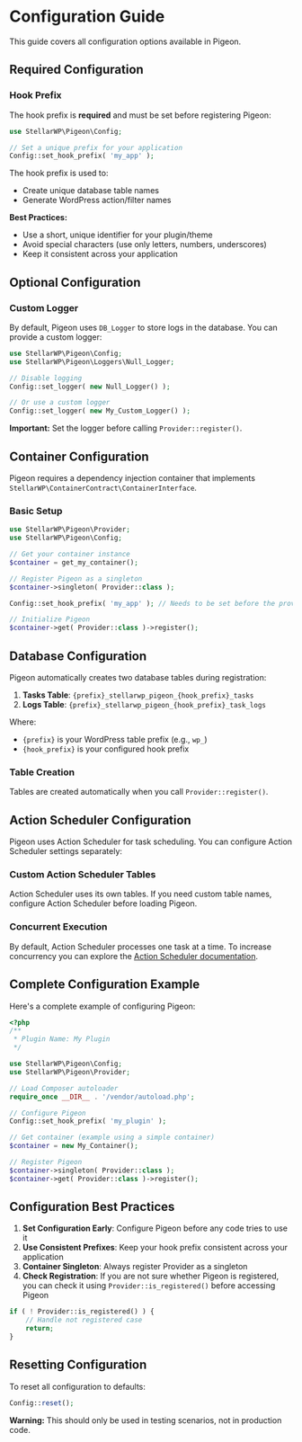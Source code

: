 # Configuration Guide

This guide covers all configuration options available in Pigeon.

## Required Configuration

### Hook Prefix

The hook prefix is **required** and must be set before registering Pigeon:

```php
use StellarWP\Pigeon\Config;

// Set a unique prefix for your application
Config::set_hook_prefix( 'my_app' );
```

The hook prefix is used to:

- Create unique database table names
- Generate WordPress action/filter names

**Best Practices:**

- Use a short, unique identifier for your plugin/theme
- Avoid special characters (use only letters, numbers, underscores)
- Keep it consistent across your application

## Optional Configuration

### Custom Logger

By default, Pigeon uses `DB_Logger` to store logs in the database. You can provide a custom logger:

```php
use StellarWP\Pigeon\Config;
use StellarWP\Pigeon\Loggers\Null_Logger;

// Disable logging
Config::set_logger( new Null_Logger() );

// Or use a custom logger
Config::set_logger( new My_Custom_Logger() );
```

**Important:** Set the logger before calling `Provider::register()`.

## Container Configuration

Pigeon requires a dependency injection container that implements `StellarWP\ContainerContract\ContainerInterface`.

### Basic Setup

```php
use StellarWP\Pigeon\Provider;
use StellarWP\Pigeon\Config;

// Get your container instance
$container = get_my_container();

// Register Pigeon as a singleton
$container->singleton( Provider::class );

Config::set_hook_prefix( 'my_app' ); // Needs to be set before the provider is initialized.

// Initialize Pigeon
$container->get( Provider::class )->register();
```

## Database Configuration

Pigeon automatically creates two database tables during registration:

1. **Tasks Table**: `{prefix}_stellarwp_pigeon_{hook_prefix}_tasks`
2. **Logs Table**: `{prefix}_stellarwp_pigeon_{hook_prefix}_task_logs`

Where:

- `{prefix}` is your WordPress table prefix (e.g., `wp_`)
- `{hook_prefix}` is your configured hook prefix

### Table Creation

Tables are created automatically when you call `Provider::register()`.

## Action Scheduler Configuration

Pigeon uses Action Scheduler for task scheduling. You can configure Action Scheduler settings separately:

### Custom Action Scheduler Tables

Action Scheduler uses its own tables. If you need custom table names, configure Action Scheduler before loading Pigeon.

### Concurrent Execution

By default, Action Scheduler processes one task at a time. To increase concurrency you can explore the [Action Scheduler documentation](https://actionscheduler.org/api/).

## Complete Configuration Example

Here's a complete example of configuring Pigeon:

```php
<?php
/**
 * Plugin Name: My Plugin
 */

use StellarWP\Pigeon\Config;
use StellarWP\Pigeon\Provider;

// Load Composer autoloader
require_once __DIR__ . '/vendor/autoload.php';

// Configure Pigeon
Config::set_hook_prefix( 'my_plugin' );

// Get container (example using a simple container)
$container = new My_Container();

// Register Pigeon
$container->singleton( Provider::class );
$container->get( Provider::class )->register();

```

## Configuration Best Practices

1. **Set Configuration Early**: Configure Pigeon before any code tries to use it
2. **Use Consistent Prefixes**: Keep your hook prefix consistent across your application
3. **Container Singleton**: Always register Provider as a singleton
4. **Check Registration**: If you are not sure whether Pigeon is registered, you can check it using `Provider::is_registered()` before accessing Pigeon

```php
if ( ! Provider::is_registered() ) {
    // Handle not registered case
    return;
}
```

## Resetting Configuration

To reset all configuration to defaults:

```php
Config::reset();
```

**Warning:** This should only be used in testing scenarios, not in production code.
